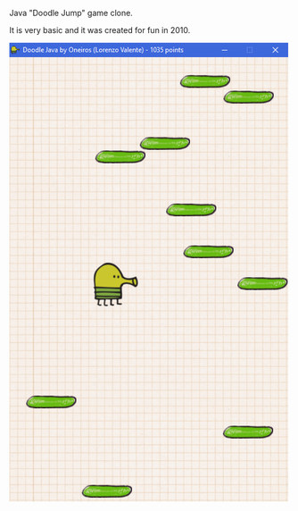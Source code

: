 Java "Doodle Jump" game clone.

It is very basic and it was created for fun in 2010.

![8-Pool screenshot](./data/screenshot.png)
